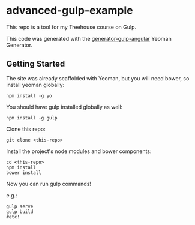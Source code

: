 # advanced-gulp-example
This repo is a tool for my Treehouse course on Gulp.

This code was generated with the [generator-gulp-angular](https://github.com/Swiip/generator-gulp-angular) Yeoman Generator.

## Getting Started
The site was already scaffolded with Yeoman, but you will need bower, so install yeoman globally:
```
npm install -g yo
```
You should have gulp installed globally as well:
```
npm install -g gulp
```
Clone this repo:
```
git clone <this-repo>
```
Install the project's node modules and bower components:
```
cd <this-repo>
npm install
bower install
```

Now you can run gulp commands!

e.g.:
```
gulp serve
gulp build
#etc!
```
